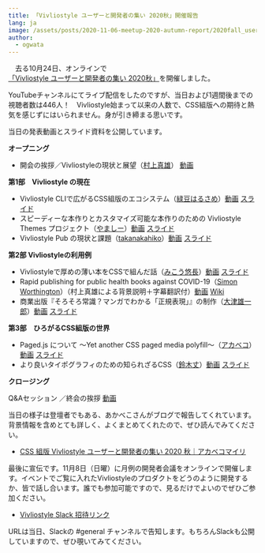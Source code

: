 ```yaml
---
title: 「Vivliostyle ユーザーと開発者の集い 2020秋」開催報告
lang: ja
image: /assets/posts/2020-11-06-meetup-2020-autumn-report/2020fall_user_meeting_banner.png
author:
  - ogwata
---
```

　去る10月24日、オンラインで[「Vivliostyle ユーザーと開発者の集い 2020秋」](https://vivliostyle.connpass.com/event/189940/)を開催しました。

YouTubeチャンネルにてライブ配信をしたのですが、当日および1週間後までの視聴者数は446人！　Vivliostyle始まって以来の人数で、CSS組版への期待と熱気を感じずにはいられません。身が引き締まる思いです。

当日の発表動画とスライド資料を公開しています。

**オープニング**

- 開会の挨拶／Vivliostyleの現状と展望（[村上真雄](https://twitter.com/MurakamiShinyu)） [動画](https://youtu.be/LwGDDGbmrKE)

**第1部　Vivliostyle の現在**

- Vivliostyle CLIで広がるCSS組版のエコシステム（[緑豆はるさめ](https://twitter.com/spring_raining)）[動画](https://youtu.be/KxapwLgmtKA) [スライド](https://speakerdeck.com/spring_raining/vivliostyle-user-and-developer-meetup-2020-autumn)
- スピーディーな本作りとカスタマイズ可能な本作りのための Vivliostyle Themes プロジェクト（[やましー](https://twitter.com/yamasy1549)）[動画](https://youtu.be/zEQ1nPq2FHo) [スライド](https://www.slideshare.net/yamasy1549s/vivliostyle-themes-238958997)
- Vivliostyle Pub の現状と課題（[takanakahiko](https://twitter.com/takanakahiko)）[動画](https://youtu.be/Ym71Lqmc3HY) [スライド](https://speakerdeck.com/takanakahiko/current-status-and-issues-of-vivliostyle-pub)

**第2部 Vivliostyleの利用例**

- Vivliostyleで厚めの薄い本をCSSで組んだ話（[みこう悠長](https://twitter.com/y_mikou)）[動画](https://youtu.be/YBlQzfqKKXA) [スライド](https://sway.office.com/X8dcP25wnTEXFbE0?ref=Link&loc=mysways)
- Rapid publishing for public health books against COVID-19（[Simon Worthington](https://twitter.com/mrchristian99)）（村上真雄による背景説明＋字幕翻訳付）[動画](https://youtu.be/xddKDFaCVr0) [Wiki](https://github.com/vivliostyle/community/wiki/Rapid-publishing-for-public-health-books-against-COVID-19)
- 商業出版『そろそろ常識？マンガでわかる「正規表現」』の制作（[大津雄一郎](https://twitter.com/arinoth)）[動画](https://youtu.be/RQm5G7OM2S0) [スライド](https://www.slideshare.net/ohtsuyuichiro/vivliostyle2020fall-lwohtsu)

**第3部　ひろがるCSS組版の世界**

- Paged.js について 〜Yet another CSS paged media polyfill〜（[アカベコ](https://twitter.com/akabekobeko)）[動画](https://youtu.be/awMBMrKwHHA) [スライド](https://speakerdeck.com/akabekobeko/paged-dot-js-nituite-yet-another-css-paged-media-polyfill)
- より良いタイポグラフィのための知られざるCSS（[鈴木丈](https://twitter.com/terkel)）[動画](https://youtu.be/96EbOEChoIY) [スライド](https://speakerdeck.com/terkel/yoriliang-itaipogurahuifalsetamefalsezhi-rarezarucss)

**クロージング**

Q&Aセッション ／終会の挨拶 [動画](https://youtu.be/tTv8Uq3tqr8)

当日の様子は登壇者でもある、あかべこさんがブログで報告してくれています。背景情報を含めとても詳しく、よくまとめてくれたので、ぜひ読んでみてください。

- [CSS 組版 Vivliostyle ユーザーと開発者の集い 2020 秋｜アカベコマイリ](https://akabeko.me/blog/2020/11/vivliostyle/)

最後に宣伝です。11月8日（日曜）に月例の開発者会議をオンラインで開催します。イベントでご覧に入れたVivliostyleのプロダクトをどうのように開発するか、皆で話し合います。誰でも参加可能ですので、見るだけでよいのでぜひご参加ください。

- [Vivliostyle Slack 招待リンク](https://join.slack.com/t/vivliostyle/shared_invite/enQtNzc1NjE4ODk1ODI5LWQxZjM4YTZjMmQ0ZTUyNmUyOGZlMzIwZjQ5OWYwYjkyZDZmOTIwNGMwOWU5NDc0NjE5OTAyMmVhZTRhYTAyNWQ)

URLは当日、Slackの #general チャンネルで告知します。もちろんSlackも公開していますので、ぜひ覗いてみてください。
